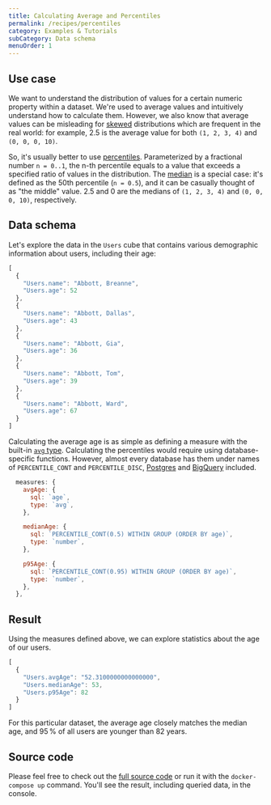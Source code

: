 ```yaml
---
title: Calculating Average and Percentiles
permalink: /recipes/percentiles
category: Examples & Tutorials
subCategory: Data schema
menuOrder: 1
---
```


## Use case

We want to understand the distribution of values for a certain numeric property
within a dataset. We're used to average values and intuitively understand how to calculate them. However, we also know that average values can be misleading for
[skewed](https://en.wikipedia.org/wiki/Skewness) distributions which are frequent in
the real world: for example, 2.5 is the average value for both `(1, 2, 3, 4)` and
`(0, 0, 0, 10)`.

So, it's usually better to use [percentiles](https://en.wikipedia.org/wiki/Percentile).
Parameterized by a fractional number `n = 0..1`, the n-th percentile equals to a value
that exceeds a specified ratio of values in the distribution.
The [median](https://en.wikipedia.org/wiki/Median) is a special case: it's defined as
the 50th percentile (`n = 0.5`), and it can be casually thought of as "the middle"
value. 2.5 and 0 are the medians of `(1, 2, 3, 4)` and `(0, 0, 0, 10)`, respectively.

## Data schema

Let's explore the data in the `Users` cube that contains various demographic
information about users, including their age:

```javascript
[
  {
    "Users.name": "Abbott, Breanne",
    "Users.age": 52
  },
  {
    "Users.name": "Abbott, Dallas",
    "Users.age": 43
  },
  {
    "Users.name": "Abbott, Gia",
    "Users.age": 36
  },
  {
    "Users.name": "Abbott, Tom",
    "Users.age": 39
  },
  {
    "Users.name": "Abbott, Ward",
    "Users.age": 67
  }
]
```

Calculating the average age is as simple as defining a measure with the built-in
[`avg` type](https://cube.dev/docs/schema/reference/types-and-formats#measures-types-avg).
Calculating the percentiles would require using database-specific functions. However,
almost every database has them under names of `PERCENTILE_CONT` and `PERCENTILE_DISC`,
[Postgres](https://www.postgresql.org/docs/current/functions-aggregate.html) and
[BigQuery](https://cloud.google.com/bigquery/docs/reference/standard-sql/functions-and-operators#aggregate_functions)
included. 

```javascript
  measures: {
    avgAge: {
      sql: `age`,
      type: `avg`,
    },

    medianAge: {
      sql: `PERCENTILE_CONT(0.5) WITHIN GROUP (ORDER BY age)`,
      type: `number`,
    },

    p95Age: {
      sql: `PERCENTILE_CONT(0.95) WITHIN GROUP (ORDER BY age)`,
      type: `number`,
    },
  },
```

## Result

Using the measures defined above, we can explore statistics about the age of our users.

```javascript
[
  {
    "Users.avgAge": "52.3100000000000000",
    "Users.medianAge": 53,
    "Users.p95Age": 82
  }
]
```

For this particular dataset, the average age closely matches the median age, and
95&thinsp;% of all users are younger than 82 years.

## Source code

Please feel free to check out the
[full source code](https://github.com/cube-js/cube.js/tree/master/examples/recipes/percentiles)
or run it with the `docker-compose up` command. You'll see the result, including
queried data, in the console.
